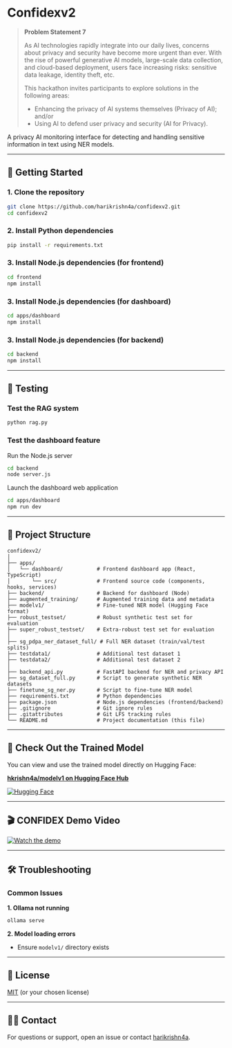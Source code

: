 # Confidexv2

> **Problem Statement 7**
>
> As AI technologies rapidly integrate into our daily lives, concerns about privacy and security have become more urgent than ever. With the rise of powerful generative AI models, large-scale data collection, and cloud-based deployment, users face increasing risks: sensitive data leakage, identity theft, etc.
>
> This hackathon invites participants to explore solutions in the following areas:
> - Enhancing the privacy of AI systems themselves (Privacy of AI); and/or
> - Using AI to defend user privacy and security (AI for Privacy).

A privacy AI monitoring interface for detecting and handling sensitive information in text using NER models.

---

## 🚀 Getting Started

### 1. Clone the repository
```bash
git clone https://github.com/harikrishn4a/confidexv2.git
cd confidexv2
```

### 2. Install Python dependencies
```bash
pip install -r requirements.txt
```

### 3. Install Node.js dependencies (for frontend)
```bash
cd frontend
npm install
```

### 3. Install Node.js dependencies (for dashboard)
```bash
cd apps/dashboard
npm install
```

### 3. Install Node.js dependencies (for backend)
```bash
cd backend
npm install
```

---

## 🧪 Testing

### Test the RAG system
```bash
python rag.py
```

### Test the dashboard feature
Run the Node.js server
```bash
cd backend
node server.js
```
Launch the dashboard web application
```bash
cd apps/dashboard
npm run dev
```

---

## 📁 Project Structure

```
confidexv2/
│
├── apps/
│   └── dashboard/           # Frontend dashboard app (React, TypeScript)
│       └── src/             # Frontend source code (components, hooks, services)
├── backend/                 # Backend for dashboard (Node)
├── augmented_training/      # Augmented training data and metadata
├── modelv1/                 # Fine-tuned NER model (Hugging Face format)
├── robust_testset/          # Robust synthetic test set for evaluation
├── super_robust_testset/    # Extra-robust test set for evaluation
│
├── sg_pdpa_ner_dataset_full/ # Full NER dataset (train/val/test splits)
├── testdata1/               # Additional test dataset 1
├── testdata2/               # Additional test dataset 2
│
├── backend_api.py           # FastAPI backend for NER and privacy API
├── sg_dataset_full.py       # Script to generate synthetic NER datasets
├── finetune_sg_ner.py       # Script to fine-tune NER model
├── requirements.txt         # Python dependencies
├── package.json             # Node.js dependencies (frontend/backend)
├── .gitignore               # Git ignore rules
├── .gitattributes           # Git LFS tracking rules
└── README.md                # Project documentation (this file)
```

---

## 🤗 Check Out the Trained Model

You can view and use the trained model directly on Hugging Face:

[**hkrishn4a/modelv1 on Hugging Face Hub**](https://huggingface.co/hkrishn4a/modelv1)

[![Hugging Face](https://img.shields.io/badge/HuggingFace-modelv1-yellow?logo=huggingface)](https://huggingface.co/hkrishn4a/modelv1)

---

## 🎬 CONFIDEX Demo Video

[![Watch the demo](https://img.youtube.com/vi/PCxaYwXkVMU/hqdefault.jpg)](https://youtu.be/PCxaYwXkVMU)

---

## 🛠️ Troubleshooting

### Common Issues

**1. Ollama not running**
```bash
ollama serve
```

**2. Model loading errors**
- Ensure `modelv1/` directory exists

---

## 📄 License

[MIT](LICENSE) (or your chosen license)

---

## 🙋‍♂️ Contact

For questions or support, open an issue or contact [harikrishn4a](https://github.com/harikrishn4a).
